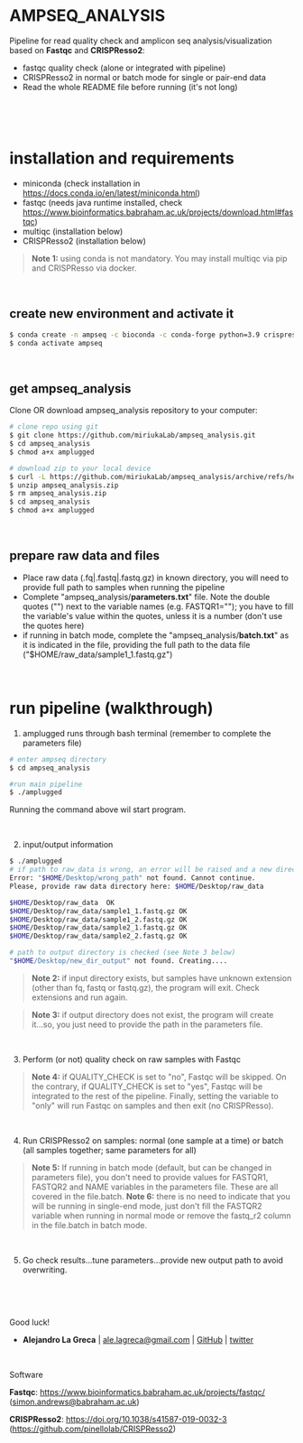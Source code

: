 # AMPSEQ_ANALYSIS
Pipeline for read quality check and amplicon seq analysis/visualization based on **Fastqc** and **CRISPResso2**:

* fastqc quality check (alone or integrated with pipeline)
* CRISPResso2 in normal or batch mode for single or pair-end data
* Read the whole README file before running (it's not long)

&nbsp;

&nbsp;


# installation and requirements
* miniconda (check installation in https://docs.conda.io/en/latest/miniconda.html)
* fastqc (needs java runtime installed, check https://www.bioinformatics.babraham.ac.uk/projects/download.html#fastqc)
* multiqc (installation below)
* CRISPResso2 (installation below)

> **Note 1:** using conda is not mandatory. You may install multiqc via pip and CRISPResso via docker.

&nbsp;

## create new environment and activate it
```bash
$ conda create -n ampseq -c bioconda -c conda-forge python=3.9 crispresso2 multiqc
$ conda activate ampseq
```

&nbsp;

## get ampseq_analysis 
Clone OR download ampseq_analysis repository to your computer:

```bash
# clone repo using git
$ git clone https://github.com/miriukaLab/ampseq_analysis.git
$ cd ampseq_analysis
$ chmod a+x amplugged
```

```bash
# download zip to your local device
$ curl -L https://github.com/miriukaLab/ampseq_analysis/archive/refs/heads/main.zip -o ampseq_analysis.zip
$ unzip ampseq_analysis.zip
$ rm ampseq_analysis.zip
$ cd ampseq_analysis
$ chmod a+x amplugged
```

&nbsp;

## prepare raw data and files

* Place raw data (.fq|.fastq|.fastq.gz) in known directory, you will need to provide full path to samples when running the pipeline
* Complete "ampseq_analysis/**parameters.txt**" file. Note the double quotes ("") next to the variable names (e.g. FASTQR1=""); you have to fill the variable's value within the quotes, unless it is a number (don't use the quotes here)
* if running in batch mode, complete the "ampseq_analysis/**batch.txt**" as it is indicated in the file, providing the full path to the data file ("$HOME/raw_data/sample1_1.fastq.gz")

&nbsp;

# run pipeline (walkthrough)
1) amplugged runs through bash terminal (remember to complete the parameters file)

```bash
# enter ampseq directory
$ cd ampseq_analysis

#run main pipeline
$ ./amplugged
```

Running the command above wil start program.

&nbsp;

2) input/output information

```bash
$ ./amplugged
# if path to raw_data is wrong, an error will be raised and a new directory will be requested (see Note 2 below)
Error: "$HOME/Desktop/wrong_path" not found. Cannot continue.
Please, provide raw data directory here: $HOME/Desktop/raw_data

$HOME/Desktop/raw_data  OK
$HOME/Desktop/raw_data/sample1_1.fastq.gz OK
$HOME/Desktop/raw_data/sample1_2.fastq.gz OK
$HOME/Desktop/raw_data/sample2_1.fastq.gz OK
$HOME/Desktop/raw_data/sample2_2.fastq.gz OK

# path to output directory is checked (see Note 3 below)
"$HOME/Desktop/new_dir_output" not found. Creating....


```

> **Note 2:** if input directory exists, but samples have unknown extension (other than fq, fastq or fastq.gz), the program will exit. Check extensions and run again.

> **Note 3:** if output directory does not exist, the program will create it...so, you just need to provide the path in the parameters file.

&nbsp;

3) Perform (or not) quality check on raw samples with Fastqc
> **Note 4:** if QUALITY_CHECK is set to "no", Fastqc will be skipped. On the contrary, if QUALITY_CHECK is set to "yes", Fastqc will be integrated to the rest of the pipeline. Finally, setting the variable to "only" will run Fastqc on samples and then exit (no CRISPResso).

&nbsp;

4) Run CRISPResso2 on samples: normal (one sample at a time) or batch (all samples together; same parameters for all)
> **Note 5:** If running in batch mode (default, but can be changed in parameters file), you don't need to provide values for FASTQR1, FASTQR2 and NAME variables in the parameters file. These are all covered in the file.batch.
> **Note 6:** there is no need to indicate that you will be running in single-end mode, just don't fill the FASTQR2 variable when running in normal mode or remove the fastq_r2 column in the file.batch in batch mode.

&nbsp;

5) Go check results...tune parameters...provide new output path to avoid overwriting.

&nbsp;

&nbsp;

Good luck!
* **Alejandro La Greca** | <ale.lagreca@gmail.com> | [GitHub](https://github.com/alelagreca) | [twitter](https://twitter.com/aled_lg)

&nbsp;

Software

**Fastqc**: https://www.bioinformatics.babraham.ac.uk/projects/fastqc/ (simon.andrews@babraham.ac.uk)

**CRISPResso2**: https://doi.org/10.1038/s41587-019-0032-3 (https://github.com/pinellolab/CRISPResso2)
